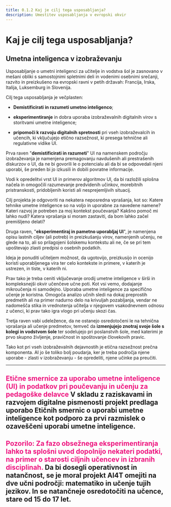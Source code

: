 ```yaml
---
title: 0.1.2 Kaj je cilj tega usposabljanja?
description: Umestitev usposabljanja v evropski okvir
---
```


# Kaj je cilj tega usposabljanja?

## Umetna inteligenca v izobraževanju

Usposabljanje o umetni inteligenci za učitelje in vodstva šol je zasnovano v mešani obliki s samostojnimi spletnimi deli in vodenimi osebnimi srečanji, razvito in preizkušeno na evropski ravni v petih državah: Francija, Irska, Italija, Luksemburg in Slovenija.

Cilj tega usposabljanja je večplasten:

- **Demistificirati in razumeti umetno inteligenco**;

- **eksperimentiranje** in dobra uporaba izobraževalnih digitalnih virov s storitvami umetne inteligence;

- **pripomoči k razvoju digitalnih spretnosti** pri vseh izobraževalcih in učencih, ki vključujejo etično razsežnost, ki presega tehnične ali regulativne vidike UI.

Prva raven "**demistificirati in razumeti**" UI na namenskem področju izobraževanja je namenjena premagovanju navdušenih ali prestrašenih diskurzov o UI, da ne bi govorili le o potencialu ali da bi se odpovedali njeni uporabi, še preden bi jo izkusili in dobili povratne informacije.

Vodi k opredelitvi vrst UI in primerov algoritmov UI, da bi razložili splošna načela in omogočili razumevanje predvidenih učinkov, morebitnih pristranskosti, pridobljenih koristi ali nesprejemljivih situacij.

Cilj projekta je odgovoriti na nekatera neposredna vprašanja, kot so: Katere tehnike umetne inteligence so na voljo in uporabne za navedene namene? Kateri razvoj je potreben za moj kontekst poučevanja? Kakšno pomoč mi lahko nudi? Katera vprašanja si moram zastaviti, da bom lahko začel premišljeno delati?

Druga raven, "**eksperimentiraj in pametno uporabljaj UI**", je namenjena opisu lastnih ciljev (ali potreb) in preizkušanju virov, namenjenih učenju, ne glede na to, ali so prilagojeni šolskemu kontekstu ali ne, če se pri tem upoštevajo zlasti predpisi o osebnih podatkih.

Ideja je ponuditi učiteljem možnost, da ugotovijo, preizkusijo in ocenijo koristi uporabljenega vira ter celo kontekste in primere, v katerih je ustrezen, in tiste, v katerih ni.

Prav tako je treba ceniti vključevanje orodij umetne inteligence v širši in kompleksnejši okvir učenčeve učne poti. Kot vsi vemo, dodajanje mikroučenja ni samodejno. Uporaba umetne inteligence za specifično učenje je koristna. Omogoča analizo učnih sledi na dokaj preprostih predmetih ali na primer nadurno delo na krivuljah pozabljanja, vendar ne nadomešča stika in vrednotenja učitelja v njegovem vsakodnevnem odnosu z učenci, ki prav tako igra vlogo pri učenju skozi čas.

Tretja raven vabi udeležence, da ne ostanejo osredotočeni le na tehnična vprašanja ali učenje predmetov, temveč da **izmenjujejo znotraj svoje šole s kolegi in vodstvom šole** ter sodelujejo pri poslanstvih šole, med katerimi je prvo skupno življenje, pravičnost in spoštovanje človekovih pravic.

Tako kot pri vseh izobraževalnih dejavnostih je etična razsežnost prečna komponenta. AI jo še toliko bolj poudarja, ker je treba področja njene uporabe - zlasti v izobraževanju - še opredeliti, njene učinke pa preučiti.

---
<span style="color:#EE147F">**Etične smernice za uporabo umetne inteligence (UI) in podatkov pri poučevanju in učenju za pedagoške delavce**</span> 
V skladu z raziskavami in razvojem digitalne pismenosti projekt predlaga uporabo Etičnih smernic o uporabi umetne inteligence kot podporo za prvi razmislek o ozaveščeni uporabi umetne inteligence.
---
<span style="color:#EE147F">**Pozorilo: Za fazo obsežnega eksperimentiranja lahko ta splošni uvod dopolnijo nekateri podatki, na primer o starosti ciljnih učencev in izbranih disciplinah**.</span> 
Da bi dosegli operativnost in natančnost, se je moral projekt AI4T omejiti na dve učni področji: matematiko in učenje tujih jezikov. In se natančneje osredotočiti na učence, stare od 15 do 17 let.
---
